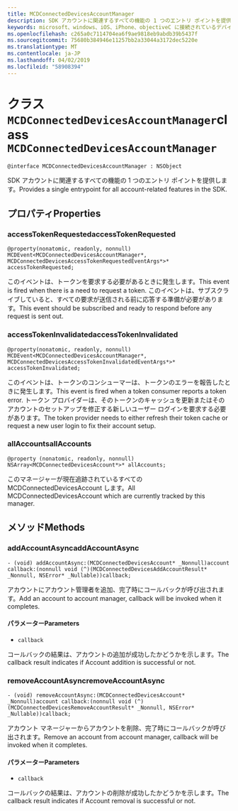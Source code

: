 ```yaml
---
title: MCDConnectedDevicesAccountManager
description: SDK アカウントに関連するすべての機能の 1 つのエントリ ポイントを提供します。
keywords: microsoft、windows、iOS、iPhone、objectiveC に接続されているデバイス、プロジェクトのローマ
ms.openlocfilehash: c265a0c7114704ea6f9ae9818eb9abdb39b5437f
ms.sourcegitcommit: 75680b384946e11257bb2a33044a3172dec5220e
ms.translationtype: MT
ms.contentlocale: ja-JP
ms.lasthandoff: 04/02/2019
ms.locfileid: "58908394"
---
```

# <a name="class-mcdconnecteddevicesaccountmanager"></a><span data-ttu-id="34e03-104">クラス `MCDConnectedDevicesAccountManager`</span><span class="sxs-lookup"><span data-stu-id="34e03-104">class `MCDConnectedDevicesAccountManager`</span></span> 

```
@interface MCDConnectedDevicesAccountManager : NSObject
```  
<span data-ttu-id="34e03-105">SDK アカウントに関連するすべての機能の 1 つのエントリ ポイントを提供します。</span><span class="sxs-lookup"><span data-stu-id="34e03-105">Provides a single entrypoint for all account-related features in the SDK.</span></span>

## <a name="properties"></a><span data-ttu-id="34e03-106">プロパティ</span><span class="sxs-lookup"><span data-stu-id="34e03-106">Properties</span></span>

### <a name="accesstokenrequested"></a><span data-ttu-id="34e03-107">accessTokenRequested</span><span class="sxs-lookup"><span data-stu-id="34e03-107">accessTokenRequested</span></span>
`@property(nonatomic, readonly, nonnull) MCDEvent<MCDConnectedDevicesAccountManager*, MCDConnectedDevicesAccessTokenRequestedEventArgs*>* accessTokenRequested;`

<span data-ttu-id="34e03-108">このイベントは、トークンを要求する必要があるときに発生します。</span><span class="sxs-lookup"><span data-stu-id="34e03-108">This event is fired when there is a need to request a token.</span></span> <span data-ttu-id="34e03-109">このイベントは、サブスクライブしていると、すべての要求が送信される前に応答する準備が必要があります。</span><span class="sxs-lookup"><span data-stu-id="34e03-109">This event should be subscribed and ready to respond before any request is sent out.</span></span>

### <a name="accesstokeninvalidated"></a><span data-ttu-id="34e03-110">accessTokenInvalidated</span><span class="sxs-lookup"><span data-stu-id="34e03-110">accessTokenInvalidated</span></span>
`@property(nonatomic, readonly, nonnull) MCDEvent<MCDConnectedDevicesAccountManager*, MCDConnectedDevicesAccessTokenInvalidatedEventArgs*>* accessTokenInvalidated;`

<span data-ttu-id="34e03-111">このイベントは、トークンのコンシューマーは、トークンのエラーを報告したときに発生します。</span><span class="sxs-lookup"><span data-stu-id="34e03-111">This event is fired when a token consumer reports a token error.</span></span> <span data-ttu-id="34e03-112">トークン プロバイダーは、そのトークンのキャッシュを更新またはそのアカウントのセットアップを修正する新しいユーザー ログインを要求する必要があります。</span><span class="sxs-lookup"><span data-stu-id="34e03-112">The token provider needs to either refresh their token cache or request a new user login to fix their account setup.</span></span>

### <a name="allaccounts"></a><span data-ttu-id="34e03-113">allAccounts</span><span class="sxs-lookup"><span data-stu-id="34e03-113">allAccounts</span></span>
`@property (nonatomic, readonly, nonnull) NSArray<MCDConnectedDevicesAccount*>* allAccounts;`

<span data-ttu-id="34e03-114">このマネージャーが現在追跡されているすべての MCDConnectedDevicesAccount します。</span><span class="sxs-lookup"><span data-stu-id="34e03-114">All MCDConnectedDevicesAccount which are currently tracked by this manager.</span></span>

## <a name="methods"></a><span data-ttu-id="34e03-115">メソッド</span><span class="sxs-lookup"><span data-stu-id="34e03-115">Methods</span></span>

### <a name="addaccountasync"></a><span data-ttu-id="34e03-116">addAccountAsync</span><span class="sxs-lookup"><span data-stu-id="34e03-116">addAccountAsync</span></span>
`- (void) addAccountAsync:(MCDConnectedDevicesAccount* _Nonnull)account callback:(nonnull void (^)(MCDConnectedDevicesAddAccountResult* _Nonnull, NSError* _Nullable))callback;`

<span data-ttu-id="34e03-117">アカウントにアカウント管理者を追加、完了時にコールバックが呼び出されます。</span><span class="sxs-lookup"><span data-stu-id="34e03-117">Add an account to account manager, callback will be invoked when it completes.</span></span>

#### <a name="parameters"></a><span data-ttu-id="34e03-118">パラメーター</span><span class="sxs-lookup"><span data-stu-id="34e03-118">Parameters</span></span> 
* `callback`

<span data-ttu-id="34e03-119">コールバックの結果は、アカウントの追加が成功したかどうかを示します。</span><span class="sxs-lookup"><span data-stu-id="34e03-119">The callback result indicates if Account addition is successful or not.</span></span> 

### <a name="removeaccountasync"></a><span data-ttu-id="34e03-120">removeAccountAsync</span><span class="sxs-lookup"><span data-stu-id="34e03-120">removeAccountAsync</span></span>
`- (void) removeAccountAsync:(MCDConnectedDevicesAccount* _Nonnull)account callback:(nonnull void (^)(MCDConnectedDevicesRemoveAccountResult* _Nonnull, NSError* _Nullable))callback;`

<span data-ttu-id="34e03-121">アカウント マネージャーからアカウントを削除、完了時にコールバックが呼び出されます。</span><span class="sxs-lookup"><span data-stu-id="34e03-121">Remove an account from account manager, callback will be invoked when it completes.</span></span>

#### <a name="parameters"></a><span data-ttu-id="34e03-122">パラメーター</span><span class="sxs-lookup"><span data-stu-id="34e03-122">Parameters</span></span> 
* `callback` 

 <span data-ttu-id="34e03-123">コールバックの結果は、アカウントの削除が成功したかどうかを示します。</span><span class="sxs-lookup"><span data-stu-id="34e03-123">The callback result indicates if Account removal is successful or not.</span></span> 